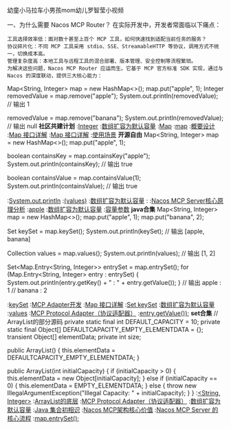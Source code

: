 幼童小马拉车小男孩mom幼儿罗智莹小视频

一、为什么需要 Nacos MCP Router？
在实际开发中，开发者常面临以下痛点：

    工具选择效率低：面对数十甚至上百个 MCP 工具，如何快速找到适配当前任务的服务？
    协议碎片化：不同 MCP 工具采用 stdio、SSE、StreamableHTTP 等协议，调用方式不统一，切换成本高。
    管理复杂度高：本地工具与远程工具的混合部署、版本管理、安全控制等流程繁琐。
    为解决这些问题，Nacos MCP Router 应运而生。它基于 MCP 官方标准 SDK 实现，通过与 Nacos 的深度联动，提供三大核心能力：

Map<String, Integer> map = new HashMap<>();
map.put("apple", 1);
Integer removedValue = map.remove("apple");
System.out.println(removedValue);  // 输出 1

removedValue = map.remove("banana");
System.out.println(removedValue);  // 输出 null
<strong>社区共建计划</strong>
:[Integer](https://rentry.org/gevywsth)
:[数组扩容为默认容量](https://rentry.org/rf9i2vwp)
:[Map](https://pastebin.com/t1S7ut7p)
:[map](https://rentry.org/88mu6wki)
:[概要设计](https://rentry.org/rkhpdivy)
:[Map 接口详解](https://pastebin.com/zFjzEaJ3)
:[Map 接口详解](https://pastebin.com/cwWcbpus)
:[使用场景](https://rentry.org/3hqsdfhp)
<strong>开源自由</strong>
Map<String, Integer> map = new HashMap<>();
map.put("apple", 1);

boolean containsKey = map.containsKey("apple");
System.out.println(containsKey);  // 输出 true

boolean containsValue = map.containsValue(1);
System.out.println(containsValue);  // 输出 true

:[System.out.println](https://rentry.org/h4cq3tza)
:[(values)](https://pastebin.com/iXHitAGw)
:[数组扩容为默认容量](https://pastebin.com/ETKKptHX)
:[<Integer>](https://rentry.org/vbgise94)
:[Nacos MCP Server核心原理分析](https://pastebin.com/SXJPpvqx)
:[apple](https://rentry.org/nvo3q6f4)
:[数组扩容为默认容量](https://rentry.org/hdaw5zu6)
:[容量参数](https://rentry.org/44nvnaqr)
<strong>java合集</strong>
Map<String, Integer> map = new HashMap<>();
map.put("apple", 1);
map.put("banana", 2);

Set<String> keySet = map.keySet();
System.out.println(keySet);  // 输出 [apple, banana]

Collection<Integer> values = map.values();
System.out.println(values);  // 输出 [1, 2]

Set<Map.Entry<String, Integer>> entrySet = map.entrySet();
for (Map.Entry<String, Integer> entry : entrySet) {
    System.out.println(entry.getKey() + " : " + entry.getValue());
}
// 输出 apple : 1
//      banana : 2

:[keySet](https://pastebin.com/wuPNBnZB)
:[MCP Adapter开发](https://pastebin.com/FgaYEziq)
:[Map 接口详解](https://pastebin.com/ciVYvvRi)
:[Set<K> keySet](https://github.com/dzsld/jdksi)
:[数组扩容为默认容量](https://pastebin.com/1MTs24ku)
:[values](https://rentry.org/47a8yb2i)
:[MCP Protocol Adapter（协议适配器）](https://github.com/qczsyx)
:[entry.getValue());](https://rentry.org/wvx7hgs6)
<strong>set合集</strong>
// ArrayList的部分源码
private static final int DEFAULT_CAPACITY = 10;
private static final Object[] DEFAULTCAPACITY_EMPTY_ELEMENTDATA = {};
transient Object[] elementData;
private int size;

public ArrayList() {
    this.elementData = DEFAULTCAPACITY_EMPTY_ELEMENTDATA;
}

public ArrayList(int initialCapacity) {
    if (initialCapacity > 0) {
        this.elementData = new Object[initialCapacity];
    } else if (initialCapacity == 0) {
        this.elementData = EMPTY_ELEMENTDATA;
    } else {
        throw new IllegalArgumentException("Illegal Capacity: " + initialCapacity);
    }
}
:[<String, Integer>](https://github.com/nksmsa/huisjk)
:[ArrayList的底层](https://rentry.org/9hn3zbfg)
:[MCP Protocol Adapter（协议适配器）](https://pastebin.com/WQL2S3jf)
:[数组扩容为默认容量](https://github.com/qadny)
:[Java 集合初相识](https://rentry.org/h4cq3tza)
:[Nacos MCP架构核心价值](https://rentry.org/kvnhxzcm)
:[Nacos MCP Server 的核心流程](https://rentry.org/9hn3zbfg)
:[map.entrySet();](https://rentry.org/mibt5crc)
